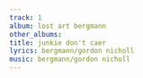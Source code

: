 ```yaml
---
track: 1
album: lost art bergmann
other_albums:
title: junkie don't caer
lyrics: bergmann/gordon nicholl
music: bergmann/gordon nicholl
---
```

